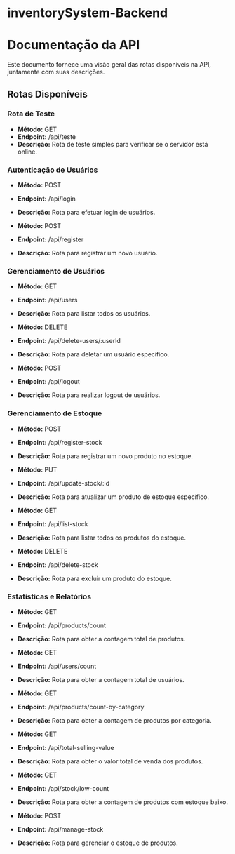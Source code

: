 ﻿# inventorySystem-Backend
# Documentação da API

Este documento fornece uma visão geral das rotas disponíveis na API, juntamente com suas descrições.

## Rotas Disponíveis

### Rota de Teste

- **Método:** GET
- **Endpoint:** /api/teste
- **Descrição:** Rota de teste simples para verificar se o servidor está online.

### Autenticação de Usuários

- **Método:** POST
- **Endpoint:** /api/login
- **Descrição:** Rota para efetuar login de usuários.

- **Método:** POST
- **Endpoint:** /api/register
- **Descrição:** Rota para registrar um novo usuário.

### Gerenciamento de Usuários

- **Método:** GET
- **Endpoint:** /api/users
- **Descrição:** Rota para listar todos os usuários.

- **Método:** DELETE
- **Endpoint:** /api/delete-users/:userId
- **Descrição:** Rota para deletar um usuário específico.

- **Método:** POST
- **Endpoint:** /api/logout
- **Descrição:** Rota para realizar logout de usuários.

### Gerenciamento de Estoque

- **Método:** POST
- **Endpoint:** /api/register-stock
- **Descrição:** Rota para registrar um novo produto no estoque.

- **Método:** PUT
- **Endpoint:** /api/update-stock/:id
- **Descrição:** Rota para atualizar um produto de estoque específico.

- **Método:** GET
- **Endpoint:** /api/list-stock
- **Descrição:** Rota para listar todos os produtos do estoque.

- **Método:** DELETE
- **Endpoint:** /api/delete-stock
- **Descrição:** Rota para excluir um produto do estoque.

### Estatísticas e Relatórios

- **Método:** GET
- **Endpoint:** /api/products/count
- **Descrição:** Rota para obter a contagem total de produtos.

- **Método:** GET
- **Endpoint:** /api/users/count
- **Descrição:** Rota para obter a contagem total de usuários.

- **Método:** GET
- **Endpoint:** /api/products/count-by-category
- **Descrição:** Rota para obter a contagem de produtos por categoria.

- **Método:** GET
- **Endpoint:** /api/total-selling-value
- **Descrição:** Rota para obter o valor total de venda dos produtos.

- **Método:** GET
- **Endpoint:** /api/stock/low-count
- **Descrição:** Rota para obter a contagem de produtos com estoque baixo.

- **Método:** POST
- **Endpoint:** /api/manage-stock
- **Descrição:** Rota para gerenciar o estoque de produtos.

